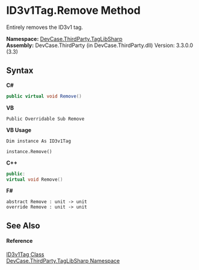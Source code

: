 # ID3v1Tag.Remove Method 
 

Entirely removes the ID3v1 tag.

**Namespace:**&nbsp;<a href="N_DevCase_ThirdParty_TagLibSharp">DevCase.ThirdParty.TagLibSharp</a><br />**Assembly:**&nbsp;DevCase.ThirdParty (in DevCase.ThirdParty.dll) Version: 3.3.0.0 (3.3)

## Syntax

**C#**<br />
``` C#
public virtual void Remove()
```

**VB**<br />
``` VB
Public Overridable Sub Remove
```

**VB Usage**<br />
``` VB Usage
Dim instance As ID3v1Tag

instance.Remove()
```

**C++**<br />
``` C++
public:
virtual void Remove()
```

**F#**<br />
``` F#
abstract Remove : unit -> unit 
override Remove : unit -> unit 
```


## See Also


#### Reference
<a href="T_DevCase_ThirdParty_TagLibSharp_ID3v1Tag">ID3v1Tag Class</a><br /><a href="N_DevCase_ThirdParty_TagLibSharp">DevCase.ThirdParty.TagLibSharp Namespace</a><br />